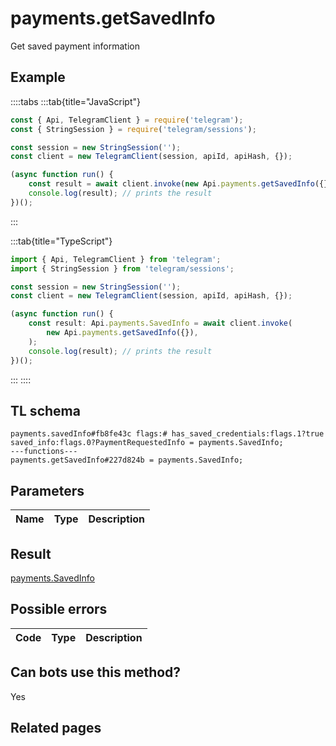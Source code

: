 # payments.getSavedInfo

Get saved payment information

## Example

::::tabs
:::tab{title="JavaScript"}

```js
const { Api, TelegramClient } = require('telegram');
const { StringSession } = require('telegram/sessions');

const session = new StringSession('');
const client = new TelegramClient(session, apiId, apiHash, {});

(async function run() {
    const result = await client.invoke(new Api.payments.getSavedInfo({}));
    console.log(result); // prints the result
})();
```

:::

:::tab{title="TypeScript"}

```ts
import { Api, TelegramClient } from 'telegram';
import { StringSession } from 'telegram/sessions';

const session = new StringSession('');
const client = new TelegramClient(session, apiId, apiHash, {});

(async function run() {
    const result: Api.payments.SavedInfo = await client.invoke(
        new Api.payments.getSavedInfo({}),
    );
    console.log(result); // prints the result
})();
```

:::
::::

## TL schema

```
payments.savedInfo#fb8fe43c flags:# has_saved_credentials:flags.1?true saved_info:flags.0?PaymentRequestedInfo = payments.SavedInfo;
---functions---
payments.getSavedInfo#227d824b = payments.SavedInfo;
```

## Parameters

| Name | Type | Description |
| :--: | ---- | ----------- |

## Result

[payments.SavedInfo](https://core.telegram.org/type/payments.SavedInfo)

## Possible errors

| Code | Type | Description |
| :--: | ---- | ----------- |

## Can bots use this method?

Yes

## Related pages

